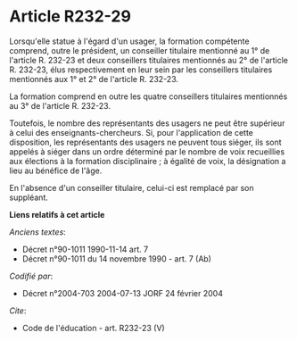 # Article R232-29

Lorsqu'elle statue à l'égard d'un usager, la formation compétente comprend, outre le président, un conseiller titulaire
mentionné au 1° de l'article R. 232-23 et deux conseillers titulaires mentionnés au 2° de l'article R. 232-23, élus
respectivement en leur sein par les conseillers titulaires mentionnés aux 1° et 2° de l'article R. 232-23. 

La formation comprend en outre les quatre conseillers titulaires mentionnés au 3° de l'article R. 232-23. 

Toutefois, le nombre des représentants des usagers ne peut être supérieur à celui des enseignants-chercheurs. Si, pour
l'application de cette disposition, les représentants des usagers ne peuvent tous siéger, ils sont appelés à siéger dans un
ordre déterminé par le nombre de voix recueillies aux élections à la formation disciplinaire ; à égalité de voix, la
désignation a lieu au bénéfice de l'âge. 

En l'absence d'un conseiller titulaire, celui-ci est remplacé par son suppléant.

**Liens relatifs à cet article**

_Anciens textes_:

  - Décret n°90-1011 1990-11-14 art. 7
  - Décret n°90-1011 du 14 novembre 1990 - art. 7 (Ab)

_Codifié par_:

  - Décret n°2004-703 2004-07-13 JORF 24 février 2004

_Cite_:

  - Code de l'éducation - art. R232-23 (V)
